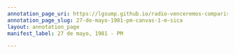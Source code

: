 ```yaml
---
annotation_page_uri: https://lgsump.github.io/radio-venceremos-comparison/annotations/27-de-mayo-1981-pm-canvas-1-m-sica.json
annotation_page_slug: 27-de-mayo-1981-pm-canvas-1-m-sica
layout: annotation_page
manifest_label: 27 de mayo, 1981 - PM

---
```

